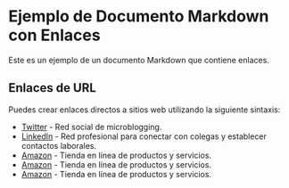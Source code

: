 # Ejemplo de Documento Markdown con Enlaces

Este es un ejemplo de un documento Markdown que contiene enlaces.

## Enlaces de URL

Puedes crear enlaces directos a sitios web utilizando la siguiente sintaxis:

- [Twitter](https://twitter.com) - Red social de microblogging.
- [LinkedIn](https://www.linkedin.com) - Red profesional para conectar con colegas y establecer contactos laborales.
- [Amazon](https://www.amazon.com) - Tienda en línea de productos y servicios.
- [Amazon](https://www.amazon.com) - Tienda en línea de productos y servicios.
- [Amazon](https://www.amazon.com) - Tienda en línea de productos y servicios.
